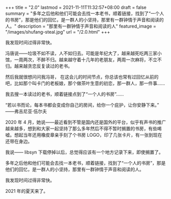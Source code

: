 +++
title = "2.0"
lastmod = 2021-11-11T11:32:57+08:00
draft = false
summary = "多年之后他和他们可能会去找一本老书，顺着链接，找到了“一个人的书房”，那是他们的回忆，是一群人的小坚持，那里有一群钟情于声音和阅读的人。"
description = "那里有一群钟情于声音和阅读的人"
featured_image = "/images/shufang-steal.jpg"
url = "/2.0.html"
+++

我发现时间过得非常快。

冯唐说——垃圾不如不读，人不如归去。可能是年纪大了，越来越死吃两三家小馆，一周两次，不醉不归。越来越守着十几年的老朋友，两周一次麻将，不立不归。越来越贪恋反复读过的老书。

然后我就很想问问我冯哥， 在这会儿的时间节点，你总该也常有过回忆从前的吧，比如那个叫卡门的老板娘，那个做茶叶生意的初恋，那一群人，那一件事……

我去搜一本读过的老书，顺着链接点到了“一个人的书房”……

“若以书而论，每本书都会变成你自己的房间，给你一个庇护，让你安静下来。” ——弗吉尼亚·伍尔夫

2020 年 4 月，她说——最近看到不管是国内还是国外的平台，似乎有声书的推广越来越多，想到和大家一起坚持了那么多年然后不得不暂时搁置的书房，有些唏嘘。想起当年还用橡皮章亲手刻了个书房 LOGO，印了几张卡片，有一张到现在还带在身边。

我说—— libsyn 下载停掉以后，总觉得应该有一个地方记录下来，即使搁置了。

多年之后他和他们可能会去找一本老书，顺着链接，找到了“一个人的书房”，那是他们的回忆，是一群人的小坚持，那里有一群钟情于声音和阅读的人。

我发现时间过得非常快。

2021 年的夏天来了。
